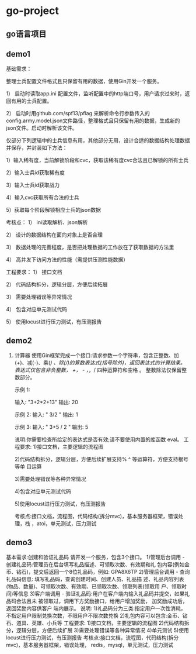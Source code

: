 # go-project
## go语言项目
## demo1
基础需求：

整理士兵配置文件格式且只保留有用的数据，使用Gin开发一个服务。

1） 启动时读取app.ini 配置文件，监听配置中的http端口号，用户请求过来时，返回有用的士兵配置。

2） 启动时用github.com/spf13/pflag 来解析命令行参数传入的 config.army.model.json文件路径，整理格式且只保留有用的数据，生成新的json文件。启动时解析该文件。


仅部分下列逻辑中的士兵信息有用，其他部分无用，设计合适的数据结构处理数据并保存，并封装如下方法：

1）输入稀有度，当前解锁阶段和cvc，获取该稀有度cvc合法且已解锁的所有士兵

2）输入士兵id获取稀有度

3）输入士兵id获取战力

4）输入cvc获取所有合法的士兵

5）获取每个阶段解锁相应士兵的json数据



考核点：
1） ini读取解析、json解析

2） 设计的数据结构在面向对象上是否合理

3） 数据处理的完善程度，是否把处理数据的工作放在了获取数据的方法里

4） 高并发下访问方法的性能（需提供压测性能数据）



工程要求：
1） 接口文档

2） 代码结构拆分，逻辑分层，方便后续拓展

3） 需要处理错误等异常情况

4） 包含对应单元测试代码

5） 使用locust进行压力测试，有压测报告



## demo2
1. 计算器
   使用Gin框架完成一个接口:请求参数一个字符串，包含正整数、加(+)、减(-)、乘(*) 、除(/)的算数表达式(括号除外)，返回表达式的计算结果。表达式仅包含非负整数， +， - ，*，/ 四种运算符和空格 。 整数除法仅保留整数部分。
   
   示例 1:
   
   输入: "3+2*2+13" 输出: 20
   
   示例 2: 输入: " 3/2 " 输出: 1
   
   示例 3:
   输入: " 3+5 / 2 " 输出: 5
   
   说明:你需要检查所给定的表达式是否有效;请不要使用内置的库函数 eval。
   工程要求:
   1)接口文档，主要逻辑的流程图
   
   2)代码结构拆分，逻辑分层，方便后续扩展支持% ^ 等运算符，方便支持根号等单 目运算
   
   3)需要处理错误等各种异常情况
   
   4)包含对应单元测试代码
   
   5)使用locust进行压力测试，有压测报告
   
   考核点:接口文档，流程图，代码结构(拆分mvc)，基本服务器框架，错误处理，栈 ，atoi，单元测试，压力测试

## demo3
基本需求:创建和验证礼品码 请开发一个服务，包含3个接口。
1)管理后台调用 - 创建礼品码:管理员在后台填写礼品描述、可领取次数、有效期和礼 包内容(例如金币、钻石)，提交后返回一个8位礼品码，例如: GPA8X6TP
2)管理后台调用 - 查询礼品码信息: 填写礼品码，查询创建时间、创建人员、礼品描 述、礼品内容列表(物品、数量)、可领取次数、有效期、已领取次数、领取列表(领取用 户、领取时间)等信息
3)客户端调用 - 验证礼品码:用户在客户端内输入礼品码并提交，如果礼品码合法且未 被领取过，调用下方奖励接口，给用户增加奖励， 加奖励成功后，返回奖励内容供客户 端内展示。
说明: 1)礼品码分为三类:指定用户一次性消耗，不指定用户限制兑换次数，不限用户不限次数兑换 2)礼包内容可以包含:金币、钻石、道具、英雄、小兵等
工程要求:
1)接口文档，主要逻辑的流程图 2)代码结构拆分，逻辑分层，方便后续扩展 3)需要处理错误等各种异常情况 4)单元测试 5)使用locust进行压力测试，有压测报告
考核点:接口文档，流程图，代码结构(拆分mvc)，基本服务器框架，错误处理， redis，mysql，单元测试，压力测试
